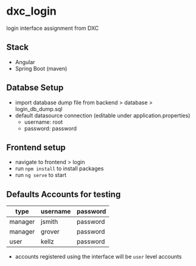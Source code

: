 # dxc_login
login interface assignment from DXC

## Stack
- Angular
- Spring Boot (maven)
  
## Databse Setup
- import database dump file from backend > database > login_db_dump.sql
- default datasource connection (editable under application.properties)
  - username: root
  - password: password

## Frontend setup
- navigate to frontend > login
- run ```npm install``` to install packages
- run ```ng serve``` to start

## Defaults Accounts for testing
|type    |username  |password  |
|--------|----------|----------|
|manager |jsmith    |password  |
|manager |grover    |password  |
|user    |kellz     |password  |
- accounts registered using the interface will be ```user``` level accounts
